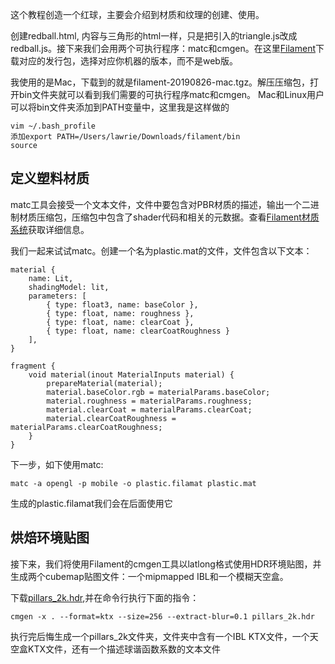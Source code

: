 这个教程创造一个红球，主要会介绍到材质和纹理的创建、使用。

创建redball.html, 内容与三角形的html一样，只是把引入的triangle.js改成redball.js。接下来我们会用两个可执行程序：matc和cmgen。在这里[Filament](https://github.com/google/filament/releases)下载对应的发行包，选择对应你机器的版本，而不是web版。

我使用的是Mac，下载到的就是filament-20190826-mac.tgz。解压压缩包，打开bin文件夹就可以看到我们需要的可执行程序matc和cmgen。
Mac和Linux用户可以将bin文件夹添加到PATH变量中，这里我是这样做的
```
vim ~/.bash_profile
添加export PATH=/Users/lawrie/Downloads/filament/bin
source 
```

## 定义塑料材质

matc工具会接受一个文本文件，文件中要包含对PBR材质的描述，输出一个二进制材质压缩包，压缩包中包含了shader代码和相关的元数据。查看[Filament材质系统](https://google.github.io/filament/Materials.md.html)获取详细信息。

我们一起来试试matc。创建一个名为plastic.mat的文件，文件包含以下文本：
```
material {
    name: Lit,
    shadingModel: lit,
    parameters: [
        { type: float3, name: baseColor },
        { type: float, name: roughness },
        { type: float, name: clearCoat },
        { type: float, name: clearCoatRoughness }
    ],
}

fragment {
    void material(inout MaterialInputs material) {
        prepareMaterial(material);
        material.baseColor.rgb = materialParams.baseColor;
        material.roughness = materialParams.roughness;
        material.clearCoat = materialParams.clearCoat;
        material.clearCoatRoughness = materialParams.clearCoatRoughness;
    }
}
```

下一步，如下使用matc:
```
matc -a opengl -p mobile -o plastic.filamat plastic.mat
```
生成的plastic.filamat我们会在后面使用它

## 烘焙环境贴图
接下来，我们将使用Filament的cmgen工具以latlong格式使用HDR环境贴图，并生成两个cubemap贴图文件：一个mipmapped IBL和一个模糊天空盒。

下载[pillars_2k.hdr](https://github.com/google/filament/blob/master/third_party/environments/pillars_2k.hdr),并在命令行执行下面的指令：
```
cmgen -x . --format=ktx --size=256 --extract-blur=0.1 pillars_2k.hdr
```

执行完后悔生成一个pillars_2k文件夹，文件夹中含有一个IBL KTX文件，一个天空盒KTX文件，还有一个描述球谐函数系数的文本文件

